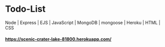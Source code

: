 # Todo-List
Node | Express | EJS |  JavaScript | MongoDB | mongoose | Heroku | HTML | CSS
#### https://scenic-crater-lake-81800.herokuapp.com/


